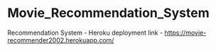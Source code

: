# Movie_Recommendation_System
Recommendation System  - Heroku deployment link - https://movie-recommender2002.herokuapp.com/


